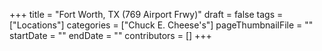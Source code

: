 +++
title = "Fort Worth, TX (769 Airport Frwy)"
draft = false
tags = ["Locations"]
categories = ["Chuck E. Cheese's"]
pageThumbnailFile = ""
startDate = ""
endDate = ""
contributors = []
+++

